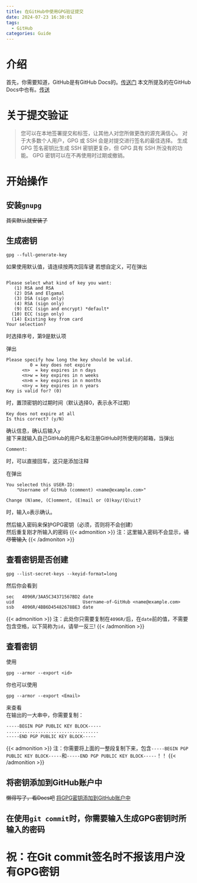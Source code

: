 ```yaml
---
title: 在GitHub中使用GPG验证提交
date: 2024-07-23 16:30:01
tags:
  - GitHub
categories: Guide
---
```

# 介绍
首先，你需要知道，GitHub是有GitHub Docs的。[传送门](https://docs.github.com/zh)
本文所提及的在GitHub Docs中也有。[传送](https://docs.github.com/zh/authentication/managing-commit-signature-verification/about-commit-signature-verification)

# 关于提交验证
> 您可以在本地签署提交和标签，让其他人对您所做更改的源充满信心。 
> 对于大多数个人用户，GPG 或 SSH 会是对提交进行签名的最佳选择。
> 生成 GPG 签名密钥比生成 SSH 密钥更复杂，但 GPG 具有 SSH 所没有的功能。 GPG 密钥可以在不再使用时过期或撤销。

# 开始操作
## 安装`gnupg`
~~其实默认就安装了~~

## 生成密钥
```
gpg --full-generate-key
```
如果使用默认值，请连续按两次回车键
若想自定义，可在弹出
```

Please select what kind of key you want:
   (1) RSA and RSA
   (2) DSA and Elgamal
   (3) DSA (sign only)
   (4) RSA (sign only)
   (9) ECC (sign and encrypt) *default*
  (10) ECC (sign only)
  (14) Existing key from card
Your selection?
```
时选择序号，第9是默认项

弹出
```
Please specify how long the key should be valid.
         0 = key does not expire
      <n>  = key expires in n days
      <n>w = key expires in n weeks
      <n>m = key expires in n months
      <n>y = key expires in n years
Key is valid for? (0)
```
时，置顶密钥的过期时间（默认选择0，表示永不过期）

```
Key does not expire at all
Is this correct? (y/N)
```
确认信息，确认后输入`y`\
接下来就输入自己GitHub的用户名和注册GitHub时所使用的邮箱，当弹出
```
Comment:
```
时，可以直接回车，这只是添加注释

在弹出
```
You selected this USER-ID:
    "Username of GitHub (comment) <name@example.com>"

Change (N)ame, (C)omment, (E)mail or (O)kay/(Q)uit?
```
时，输入`o`表示确认。

然后输入密码来保护GPG密钥（必须，否则将不会创建）\
然后重复刚才所输入的密码
{{< admonition >}}
注：这里输入密码不会显示，~~请尽管输入~~
{{< /admoniton >}}
## 查看密钥是否创建
```
gpg --list-secret-keys --keyid-format=long
```
然后你会看到
```
sec   4096R/3AA5C34371567BD2 date 
uid                          Username-of-GitHub <name@example.com>
ssb   4096R/4BB6D45482678BE3 date
```
{{< admonition >}}
注：此处你只需要复制在`4096R/`后，在`date`前的值，不需要包含空格，以下简称为`id`，请举一反三!
{{< /admonition >}}
## 查看密钥
使用
```
gpg --armor --export <id>
```
你也可以使用
```
gpg --armor --export <Email>
```
来查看\
在输出的一大串中，你需要复制：
```
-----BEGIN PGP PUBLIC KEY BLOCK-----
...................................
-----END PGP PUBLIC KEY BLOCK-----
```
{{< admonition >}}
注：你需要将上面的一整段复制下来，包含`-----BEGIN PGP PUBLIC KEY BLOCK-----`和`-----END PGP PUBLIC KEY BLOCK-----`！！
{{< /admonition >}}
## 将密钥添加到GitHub账户中
~~懒得写了，看Docs吧~~
[将GPG密钥添加到GitHub账户中](https://docs.github.com/zh/authentication/managing-commit-signature-verification/adding-a-gpg-key-to-your-github-account)
## 在使用`git commit`时，你需要输入生成GPG密钥时所输入的密码
# 祝：在Git commit签名时不报该用户没有GPG密钥